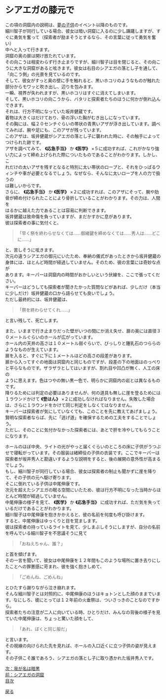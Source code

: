 # シアエガの膝元で  

この項の洞窟内の説明は、[夢の子供](037_夢の子供.md)のイベント以降のものです。  
細川智子が同行している場合、彼女は暗い洞窟に入るのに少し躊躇しますが、すぐに勇気を奮って（探索者が励まそうとするなら、その言葉に従って勇気を奮い）  
中へと入って行きます。  
洞窟の奥の扉は開け放たれています。  
その向こうは相変わらず行き止まりですが、細川智子は目を閉じると、その向こうに大きな洞窟があると呟きます。彼女は右目のシアエガの落とし子を通して、  
「向こう側」の光景を見ているのです。  
そして、彼女がすっと奥の壁に手を触れると、黒いホコリのようなものが触れた部分からモワッと吹き出し、辺りを包みます。  
一瞬、視界が失われますが、黒いホコリはすぐに消えてしまいます。  
そして、黒いホコリの向こうから、バタリと探索者たちのほうに何かが倒れ込んできます。  
それは、行方不明になっていた坂井健蔵です。  
着物は大きくはだけており、骨の浮いた胸がむき出しになっています。  
その胸には、幅２０センチぐらいの帯状の青黒いアザが浮き出しています。調べてみれば、腕や足にも、このアザが残っています。  
このアザは、坂井健蔵がシアエガの落とし子に襲われた時に、その触手によってつけられた跡です。  
アザを調べてみて、 **《応急手当》** か **《医学》** ×５に成功すれば、これがかなり強い力によって締め上げられた際についたものであることがわかります。しかし、こ  
れだけの太いアザを残すとなると特別に太い帯状のロープと、それをひっぱるウィンチや車が必要となるでしょう。なぜなら、そんなに太いロープを人の力で扱うの  
は難しいからです。  
さらに、 **《応急手当》** か **《医学》** ×２に成功すれば、このアザにそって、腕や肋骨が締め付けられたことにより骨折していることがわかります。その力は、人間を  
はるかに越えた力であることは容易に判断できます。  
坂井健蔵は致命傷を負っていますが、まだかすかに息があります。  
彼は探索者の事に気付くと、  

> 「早く祭を終わらせなくては……御緒鍵を締めなくては……秀人は……どこに……」  

と、苦しそうに呟きます。  
次元の違うシアエガの御元にいたため、奉納の儀式があったときから坂井健蔵の身体には、ほとんど時間が経過していません。そのため、彼の言葉には奇妙な点が  
あります。キーパーは洞窟内の時間がおかしいという伏線を、ここで張ってください。  
キーパーはどうしても探索者が聞きたかった質問などがあれば、少しだけ（本当に少しだけ）坂井健蔵の口から語らせても良いでしょう。  
ただし最終的には、坂井健蔵は、  

>「祭を終わらせてくれ……」  

と言い残して、死亡します。  

また、いままで行き止まりだった壁がいつの間にか消え失せ、扉の奥には直径３０メートルぐらいのホールが広がっています。  
ホール内の天井の高さは１０メートル弱ぐらいで、びっしりと鍾乳石のつららのようなものが生えています。  
扉を入ると、すぐに下に１メートルほどの高さの段差があります。  
扉から入ってすぐの地面は洞窟内と同じものですが、段差の下の地面はのっぺりと平らなものです。ザラザラとしてはいますが、割れ目や凹凸が無く、人工の床の  
ように思えます。色はつやの無い黒一色で、明らかに洞窟内の岩とは異なるものです。  
降りるためには判定の必要はありませんが、何の道具も無しに崖を登るためには１ラウンドかけて **《登はん》** ×２に成功しなければなりません。失敗した場合は、さらに１ラウンドをかけて同じ判定をしなくてはなりません。  
キーパーは探索者が気にしていなくても、このことを先に教えてあげましょう。賢明な探索者ならば、先に「逃げ道」を確保するための工夫をすることでしょう。  
ただし、そのことに気付かなかった探索者には、あとで肝を冷やしてもらうことになります。  

ホールのほぼ中央、ライトの光がやっと届くぐらいのところの床に子供がうつぶせで寝転がっています。その服装は緒締役の子供の衣装です。ここでキーパーは探索者が坂井秀人と勘違いするような説明をすると、後の展開の意外性が高まるでしょう。  
もし、細川智子が同行している場合、彼女は探索者の制止も聞かずに崖を降りて、その子供の元へ駆け寄ります。  
そこに倒れている子供は中尾伸康です。  
次元を超えたシアエガの眠る空間にいたため、彼は行方不明になった当時からほとんど時間が経過していません。  
中尾伸康の様子を見て、 **《医学》** か **《応急手当》** に成功すれば、ただ気を失っているだけであることがわかります。  
細川智子は中尾伸康を抱きかかえると、彼の名前を何度も呼び掛けます。  
すると、中尾伸康はゆっくりと目を覚まします。  
彼は探索者の持っているライトを見て、少しまぶしそうにしますが、自分の名前を呼んでいる細川智子を不思議そうに見て

>「おねえちゃん、誰？」

と首を傾げます。  
その一言を聞いて、彼女は中尾伸康を１２年間もこのような場所に置き去りにしたことへの罪悪感に苛まれ、彼を強く抱きしめて、

>「ごめんね、ごめんね」

とひたすら謝りながら泣き崩れます。  
そんな細川智子とは対照的に、中尾伸康のほうはキョトンとした顔のままでいます。なにしろ、彼にとっては１２年前の火垂祭は、ついさっきのことなのですから。  
探索者たちの注意が二人に向いている時、ひとりだけ、みんなの背後の様子を見ていた中尾伸康は、ちょっと驚いた顔をして、

>「あれ、ぼくと同じ服だ」

と言います。  
その視線の向けられた先を見れば、ホールの入口近くに立つ子供の姿が見えます。  
その子供こそ誰であろう、シアエガの落とし子に取り憑かれた坂井秀人です。  

[次：我が名は暗黒](041_我が名は暗黒.md)  
[前：シアエガの洞窟](039_シアエガの洞窟.md)  
[目次](004_シナリオ目次.md)  

<a href="javascript:history.back()">戻る</a>  
